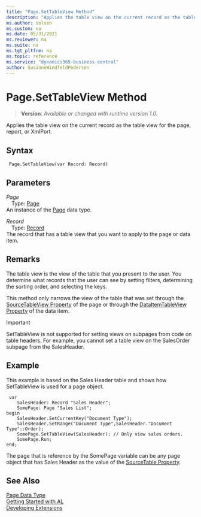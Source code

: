 ```yaml
---
title: "Page.SetTableView Method"
description: "Applies the table view on the current record as the table view for the page, report, or XmlPort."
ms.author: solsen
ms.custom: na
ms.date: 05/31/2021
ms.reviewer: na
ms.suite: na
ms.tgt_pltfrm: na
ms.topic: reference
ms.service: "dynamics365-business-central"
author: SusanneWindfeldPedersen
---
```

[//]: # (START>DO_NOT_EDIT)
[//]: # (IMPORTANT:Do not edit any of the content between here and the END>DO_NOT_EDIT.)
[//]: # (Any modifications should be made in the .xml files in the ModernDev repo.)
# Page.SetTableView Method
> **Version**: _Available or changed with runtime version 1.0._

Applies the table view on the current record as the table view for the page, report, or XmlPort.


## Syntax
```
 Page.SetTableView(var Record: Record)
```
## Parameters
*Page*  
&emsp;Type: [Page](page-data-type.md)  
An instance of the [Page](page-data-type.md) data type.  

*Record*  
&emsp;Type: [Record](../record/record-data-type.md)  
The record that has a table view that you want to apply to the page or data item.  



[//]: # (IMPORTANT: END>DO_NOT_EDIT)

## Remarks

The table view is the view of the table that you present to the user. You determine what records that the user can see by setting filters, determining the sorting order, and selecting the keys.  
  
This method only narrows the view of the table that was set through the [SourceTableView Property](../../properties/devenv-sourcetableview-property.md) of the page or through the [DataItemTableView Property](../../properties/devenv-dataitemtableview-property.md) of the data item.  
  
> [!IMPORTANT]  
> SetTableView is not supported for setting views on subpages from code on table headers. For example, you cannot set a table view on the SalesOrder subpage from the SalesHeader.  
  
## Example

This example is based on the Sales Header table and shows how SetTableView is used for a page object.

```al
 var
    SalesHeader: Record "Sales Header";
    SomePage: Page "Sales List";
begin
    SalesHeader.SetCurrentKey("Document Type");  
    SalesHeader.SetRange("Document Type",SalesHeader."Document Type"::Order);  
    SomePage.SetTableView(SalesHeader); // Only view sales orders.  
    SomePage.Run;
end;
```  
  
The page that is reference by the SomePage variable can be any page object that has Sales Header as the value of the [SourceTable Property](../../properties/devenv-sourcetable-property.md).  

## See Also
[Page Data Type](page-data-type.md)  
[Getting Started with AL](../../devenv-get-started.md)  
[Developing Extensions](../../devenv-dev-overview.md)